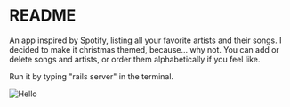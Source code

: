 # README

An app inspired by Spotify, listing all your favorite artists and their songs. I decided to make it christmas themed, because... why not.
You can add or delete songs and artists, or order them alphabetically if you feel like.

Run it by typing "rails server" in the terminal.


![Hello](http://res.cloudinary.com/teateearu/image/upload/v1515590154/christmascodaisseurify_qswuqh.jpg "Christmas")
